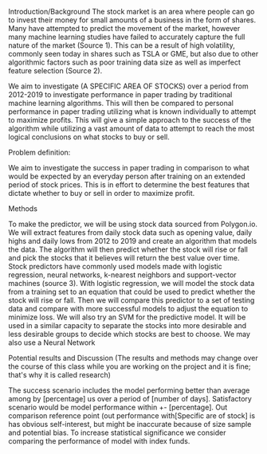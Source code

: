 Introduction/Background
The stock market is an area where people can go to invest their money for small amounts of a business in the form of shares. Many have attempted to predict the movement of the market, however many machine learning studies have failed to accurately capture the full nature of the market (Source 1). This can be a result of high volatility, commonly seen today in shares such as TSLA or GME, but also due to other algorithmic factors such as poor training data size as well as imperfect feature selection (Source 2). 

We aim to investigate (A SPECIFIC AREA OF STOCKS) over a period from 2012-2019 to investigate performance in paper trading by traditional machine learning algorithms. This will then be compared to personal performance in paper trading utilizing what is known individually to attempt to maximize profits. This will give a simple approach to the success of the algorithm while utilizing a vast amount of data to attempt to reach the most logical conclusions on what stocks to buy or sell.

Problem definition: 

We aim to investigate the success in paper trading in comparison to what would be expected by an everyday person after training on an extended period of stock prices. This is in effort to determine the best features that dictate whether to buy or sell in order to maximize profit. 

Methods

To make the predictor, we will be using stock data sourced from Polygon.io. We will extract features from daily stock data such as opening value, daily highs and daily lows from 2012 to 2019 and create an algorithm that models the data. The algorithm will then predict whether the stock will rise or fall and pick the stocks that it believes will return the best value over time. 
Stock predictors have commonly used models made with logistic regression, neural networks, k-nearest neighbors and support-vector machines (source 3). With logistic regression, we will model the stock data from a training set to an equation that could be used to predict whether the stock will rise or fall. Then we will compare this predictor to a set of testing data and compare with more successful models to adjust the equation to minimize loss.
We will also try an SVM for the predictive model. It will be used in a similar capacity to separate the stocks into more desirable and less desirable groups to decide which stocks are best to choose. 
We may also use a Neural Network



Potential results and Discussion (The results and methods may change over the course of this class while you are working on the project and it is fine; that's why it is called research)

The success scenario includes the model performing better than average among by [percentage] us over a period of [number of days]. Satisfactory scenario would be model performance within +- [percentage]. Out comparison reference point (out performance with[Specific are of stock] is has obvious self-interest, but might be inaccurate because of size sample and potential bias. To increase statistical significance we consider comparing the performance of model with index funds.

